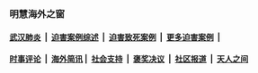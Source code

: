 
### 明慧海外之窗

####  [武汉肺炎](indexes/365.md?t=07092300) &nbsp;|&nbsp;  [迫害案例综述](indexes/328.md?t=07092300) &nbsp;|&nbsp; [迫害致死案例](indexes/277.md?t=07092300)  &nbsp;|&nbsp; [更多迫害案例](indexes/81.md?t=07092300)  &nbsp;|&nbsp; 
####  [时事评论](indexes/19.md?t=07092300) &nbsp;|&nbsp; [海外简讯](indexes/245.md?t=07092300)&nbsp;|&nbsp;  [社会支持](indexes/140.md?t=07092300) &nbsp;|&nbsp; [褒奖决议](indexes/282.md?t=07092300) &nbsp;|&nbsp; [社区报道](indexes/91.md?t=07092300)  &nbsp;|&nbsp; [天人之间](indexes/78.md?t=07092300) 


